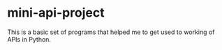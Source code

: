 # mini-api-project
This is a basic set of programs that helped me to get used to working of APIs in Python.
